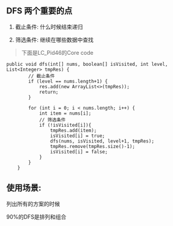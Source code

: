 ## DFS 两个重要的点
1. 截止条件:
什么时候结束递归

2. 筛选条件:
继续在哪些数据中查找

> 下面是LC_Pid46的Core code
```$java
public void dfs(int[] nums, boolean[] isVisited, int level, List<Integer> tmpRes) {
        // 截止条件
        if (level == nums.length+1) {
            res.add(new ArrayList<>(tmpRes));
            return;
        }

        for (int i = 0; i < nums.length; i++) {
            int item = nums[i];
            // 筛选条件
            if (!isVisited[i]){
                tmpRes.add(item);
                isVisited[i] = true;
                dfs(nums, isVisited, level+1, tmpRes);
                tmpRes.remove(tmpRes.size()-1);
                isVisited[i] = false;
            }
        }
    }
``` 

## 使用场景:
列出所有的方案的时候

90%的DFS是排列和组合
